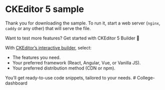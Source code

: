 # CKEditor 5 sample

Thank you for downloading the sample. To run it, start a web server (`nginx`, `caddy` or any other) that will serve the file.

Want to test more features? Get started with CKEditor 5 Builder 🚀

With [CKEditor’s interactive builder](https://ckeditor.com/ckeditor-5/builder/), select:

* The features you need.
* Your preferred framework (React, Angular, Vue, or Vanilla JS).
* Your preferred distribution method (CDN or npm).

You’ll get ready-to-use code snippets, tailored to your needs.
#   C o l l e g e - d a s h b o a r d  
 